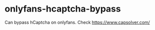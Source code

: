 # onlyfans-hcaptcha-bypass
Can bypass hCaptcha on onlyfans. Check https://www.capsolver.com/ 













